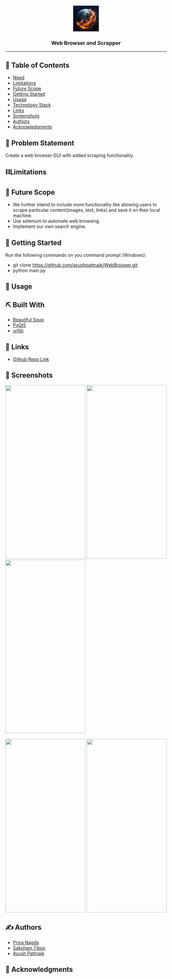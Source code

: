 <p align="center">
  <a href="" rel="noopener">
 <img width="80" alt="readme" src="logo.jpg">
</a>
</p>

<h3 align="center"> Web Browser and Scrapper 
    <br> 
</h3>

---

## 📝 Table of Contents

- [Need](#problem_statement)
- [Limitations](#limitations)
- [Future Scope](#future_scope)
- [Getting Started](#getting_started)
- [Usage](#usage)
- [Technology Stack](#tech_stack)
- [Links](#links)
- [Screenshots](#screenshots)
- [Authors](#authors)
- [Acknowledgments](#acknowledgments)

## 🧐 Problem Statement <a name = "problem_statement"></a>
Create a web browser GUI with added scraping functionality.


## ⛓️Limitations <a name = "limitations"></a>



## 🚀 Future Scope <a name = "future_scope"></a>
 - We further intend to include more functionality like allowing users to scrape particular content(images, text, links) and save it on their local machine.
 - Use selenium to automate web browsing.
 - Implement our own search engine.


## 🏁 Getting Started <a name = "getting_started"></a>
Run the following commands on you command prompt (Windows):
- git clone https://github.com/ayushpattnaik/WebBroswer.git
- python main.py

## 🎈 Usage <a name="usage"></a>



## ⛏️ Built With <a name = "tech_stack"></a>

- [Beautiful Soup](https://pypi.org/project/beautifulsoup4/) 
- [PyQt5](https://pypi.org/project/PyQt5/) 
- [urllib](https://docs.python.org/3/library/urllib.html) 

## 🔗 Links <a name = "links"></a>

- [Github Repo Link](https://github.com/ayushpattnaik/WebBroswer)

## 🤳 Screenshots <a name = "screenshots"></a>

<span>
<img  src="https://user-images.githubusercontent.com/53592579/89143373-fb23da00-d567-11ea-8ee1-8e90d462afbf.png" width="250" height="540" >
<img  src="https://user-images.githubusercontent.com/53592579/89143132-20641880-d567-11ea-848a-da1344653147.png" width="250" height="540">
<img src="https://user-images.githubusercontent.com/60364028/87046727-26d8cc00-c217-11ea-9dcd-508cb0e68dd8.jpeg" width="250" height="540">
  <p></p>
<img src="https://user-images.githubusercontent.com/53592579/89143578-b2b8ec00-d568-11ea-83a2-2f9ce3ef945d.png" width="250" height="540">
<img src="https://user-images.githubusercontent.com/53592579/89143671-062b3a00-d569-11ea-9a29-66347e0b90d7.png" width="250" height="540">

</span>


## ✍️ Authors <a name = "authors"></a>

- [Priya Nagda](https://github.com/pri1311)
- [Saksham Tikoo](https://github.com/tikoosaksham)
- [Ayush Pattnaik](https://github.com/ayushpattnaik)

## 🎉 Acknowledgments <a name = "acknowledgments"></a>
